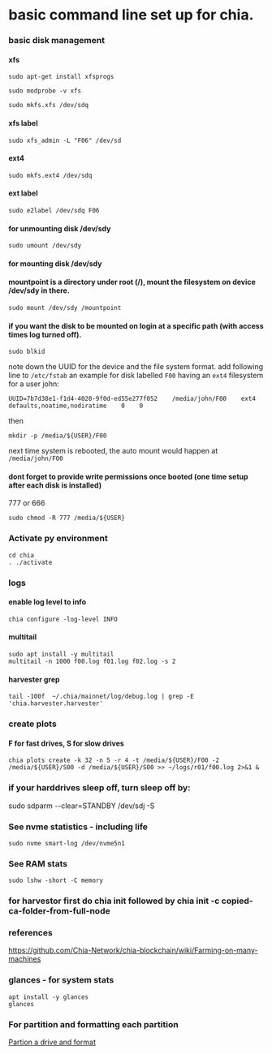 # basic command line set up for chia.

### basic disk management
#### xfs
```
sudo apt-get install xfsprogs
```
```
sudo modprobe -v xfs
```
```
sudo mkfs.xfs /dev/sdq
```

#### xfs label
```
sudo xfs_admin -L "F06" /dev/sd
```

#### ext4
```
sudo mkfs.ext4 /dev/sdq
```

#### ext label
```
sudo e2label /dev/sdq F06
```

#### for unmounting disk /dev/sdy
```
sudo umount /dev/sdy
```
#### for mounting disk /dev/sdy
#### mountpoint is a directory under root (/), mount the filesystem on device /dev/sdy in there.
```
sudo mount /dev/sdy /mountpoint
```

#### if you want the disk to be mounted on login at a specific path (with access times log turned off).
```
sudo blkid
```
note down the UUID for the device and the file system format.
add following line to `/etc/fstab`
an example for disk labelled `F00` having an `ext4` filesystem for a user john:
```
UUID=7b7d38e1-f1d4-4020-9f0d-ed55e277f052    /media/john/F00    ext4    defaults,noatime,nodiratime    0    0
```

then
```
mkdir -p /media/${USER}/F00
```
next time system is rebooted, the auto mount would happen at `/media/john/F00`

#### dont forget to provide write permissions once booted (one time setup after each disk is installed)
777 or 666
```
sudo chmod -R 777 /media/${USER}
```

### Activate py environment
```
cd chia
. ./activate
```

### logs
#### enable log level to info
```
chia configure -log-level INFO
```

#### multitail
```
sudo apt install -y multitail
multitail -n 1000 f00.log f01.log f02.log -s 2
```

#### harvester grep
```
tail -100f  ~/.chia/mainnet/log/debug.log | grep -E 'chia.harvester.harvester'
```

### create plots
#### F for fast drives, S for slow drives
```
chia plots create -k 32 -n 5 -r 4 -t /media/${USER}/F00 -2 /media/${USER}/S00 -d /media/${USER}/S00 >> ~/logs/r01/f00.log 2>&1 &
```

### if your harddrives sleep off, turn sleep off by:
sudo sdparm --clear=STANDBY /dev/sdj -S

### See nvme statistics - including life
```
sudo nvme smart-log /dev/nvme5n1
```

### See RAM stats
```
sudo lshw -short -C memory
```

### for harvestor first do chia init followed by chia init -c copied-ca-folder-from-full-node


### references
https://github.com/Chia-Network/chia-blockchain/wiki/Farming-on-many-machines

### glances - for system stats
```
apt install -y glances
glances
```

### For partition and formatting each partition
[Partion a drive and format](https://techguides.yt/guides/how-to-partition-format-and-auto-mount-disk-on-ubuntu-20-04/)
